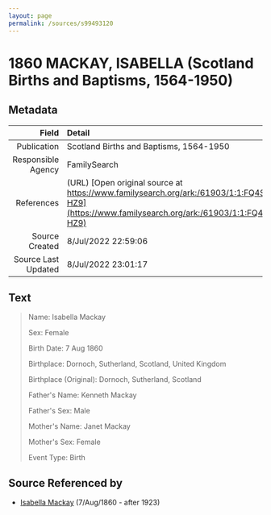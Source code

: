 ```yaml
---
layout: page
permalink: /sources/s99493120
---
```


# 1860 MACKAY, ISABELLA (Scotland Births and Baptisms, 1564-1950)

## Metadata
Field | Detail
---:|:---
Publication | Scotland Births and Baptisms, 1564-1950
Responsible Agency | FamilySearch
References | (URL) [Open original source at https://www.familysearch.org/ark:/61903/1:1:FQ4S-HZ9](https://www.familysearch.org/ark:/61903/1:1:FQ4S-HZ9)
Source Created | 8/Jul/2022 22:59:06
Source Last Updated | 8/Jul/2022 23:01:17

## Text

> Name: Isabella Mackay
>
> Sex: Female
>
> Birth Date: 7 Aug 1860
>
> Birthplace: Dornoch, Sutherland, Scotland, United Kingdom
>
> Birthplace (Original): Dornoch, Sutherland, Scotland
>
> Father's Name: Kenneth Mackay
>
> Father's Sex: Male
>
> Mother's Name: Janet Mackay
>
> Mother's Sex: Female
>
> Event Type: Birth
>

## Source Referenced by

* [Isabella Mackay](../people/@32797554@-isabella-mackay-b1860-8-7-d1923.md) (7/Aug/1860 - after 1923)
